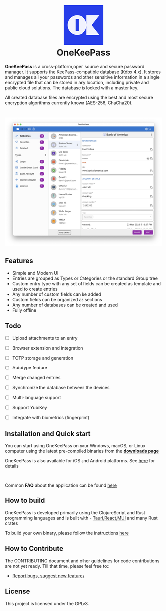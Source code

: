 <h1 align="center">
  <img src="./src-tauri/icons/128x128.png" alt="OneKeePass" width="128" />
  <br>
  <div>OneKeePass</div>
</h1>

**OneKeePass** is a cross-platform,open source and secure password manager. It supports the KeePass-compatible database (Kdbx 4.x). It stores and manages all your passwords and other sensitive information in a single encrypted file that can be stored in any location, including private and public cloud solutions. The database is locked with a master key. 

All created database files are encrypted using the best and most secure encryption algorithms currently known (AES-256, ChaCha20).

<h1 align="center">
  <img src="./screenshots/entrycategory-type-allentries.jpg" alt=""  />
  <br>
</h1>


## Features
- Simple and Modern UI
- Entries are grouped as Types or Categories or the standard Group tree
- Custom entry type with any set of fields can be created as template and used to create entries
- Any number of custom fields can be added
- Custom fields can be organized as sections
- Any number of databases can be created and used
- Fully offline 

## Todo
- [ ] Upload attachments to an entry 
- [ ] Browser extension and integration
- [ ] TOTP storage and generation 
- [ ] Autotype feature
- [ ] Merge changed entries
- [ ] Synchronize the database between the devices 
- [ ] Multi-language support
- [ ] Support YubiKey 
- [ ] Integrate with biometrics (fingerprint)


## Installation and Quick start

You can start using OneKeePass on your Windows, macOS, or Linux computer using the latest pre-compiled binaries from the **[downloads page](https://github.com/OneKeePass/desktop/releases)**

OneKeePass is also available for iOS and Android platforms. See [here](https://github.com/OneKeePass/mobile) for details

<br>

Common **FAQ** about the application can be found [here](./docs/FAQ.md)

## How to build

OneKeePass is developed primarily using the ClojureScript and Rust programming languages and is built with - [Tauri](https://tauri.app/),[React](https://react.dev/),[MUI](https://mui.com/) and many Rust crates

To build your own binary, please follow the instructions [here](./docs/BUILD.md)

 
## How to Contribute
The CONTRIBUTING document and other guidelines for code contributions are not yet ready. Till that time, please feel free to::
- [Report bugs, suggest new features](https://github.com/OneKeePass/desktop/issues)

## License
This project is licensed under the GPLv3.
